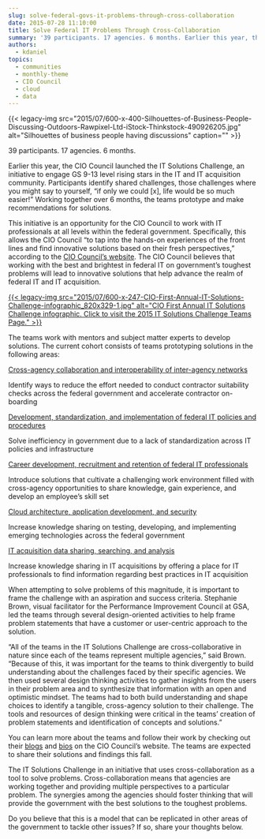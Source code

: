 ```yaml
---
slug: solve-federal-govs-it-problems-through-cross-collaboration
date: 2015-07-28 11:10:00
title: Solve Federal IT Problems Through Cross-Collaboration
summary: '39 participants. 17 agencies. 6 months. Earlier this year, the CIO Council launched the IT Solutions Challenge, an initiative to engage GS 9-13 level rising stars in the IT and IT acquisition community. Participants identify shared challenges, those challenges where you might say to yourself, &ldquo;if only we could [x], life would be so much'
authors:
  - kdaniel
topics:
  - communities
  - monthly-theme
  - CIO Council
  - cloud
  - data
---
```


{{< legacy-img src="2015/07/600-x-400-Silhouettes-of-Business-People-Discussing-Outdoors-Rawpixel-Ltd-iStock-Thinkstock-490926205.jpg" alt="Silhouettes of business people having discussions" caption="" >}} 

39 participants. 17 agencies. 6 months.

Earlier this year, the CIO Council launched the IT Solutions Challenge, an initiative to engage GS 9-13 level rising stars in the IT and IT acquisition community. Participants identify shared challenges, those challenges where you might say to yourself, “if only we could [x], life would be so much easier!” Working together over 6 months, the teams prototype and make recommendations for solutions.

This initiative is an opportunity for the CIO Council to work with IT professionals at all levels within the federal government. Specifically, this allows the CIO Council “to tap into the hands-on experiences of the front lines and find innovative solutions based on their fresh perspectives,” according to the [CIO Council’s website](https://cio.gov/cio-council-to-sponsor-first-annual-it-solutions-challenge/). The CIO Council believes that working with the best and brightest in federal IT on government’s toughest problems will lead to innovative solutions that help advance the realm of federal IT and IT acquisition.

[{{< legacy-img src="2015/07/600-x-247-CIO-First-Annual-IT-Solutions-Challenge-infographic_820x329-1.jpg" alt="CIO First Annual IT Solutions Challenge infographic. Click to visit the 2015 IT Solutions Challenge Teams Page." >}}](https://cio.gov/itsc/)

The teams work with mentors and subject matter experts to develop solutions. The current cohort consists of teams prototyping solutions in the following areas:

[Cross-agency collaboration and interoperability of inter-agency networks](https://cio.gov/it-solutions-challenge-2015-problem-description-inez-maguire/)
  
Identify ways to reduce the effort needed to conduct contractor suitability checks across the federal government and accelerate contractor on-boarding

[Development, standardization, and implementation of federal IT policies and procedures](https://cio.gov/it-solutions-challenge-2015-problem-description-kimberly-mccarthy/)
  
Solve inefficiency in government due to a lack of standardization across IT policies and infrastructure

[Career development, recruitment and retention of federal IT professionals](https://cio.gov/it-solutions-challenge-2015-problem-description-christopher-paris/)
  
Introduce solutions that cultivate a challenging work environment filled with cross-agency opportunities to share knowledge, gain experience, and develop an employee’s skill set

[Cloud architecture, application development, and security](https://cio.gov/it-solutions-challenge-2015-problem-description-lori-alfred/)
  
Increase knowledge sharing on testing, developing, and implementing emerging technologies across the federal government

[IT acquisition data sharing, searching, and analysis](https://cio.gov/it-solutions-challenge-2015-problem-description-ursula-nkwantabisa/)
  
Increase knowledge sharing in IT acquisitions by offering a place for IT professionals to find information regarding best practices in IT acquisition

When attempting to solve problems of this magnitude, it is important to frame the challenge with an aspiration and success criteria. Stephanie Brown, visual facilitator for the Performance Improvement Council at GSA, led the teams through several design-oriented activities to help frame problem statements that have a customer or user-centric approach to the solution.

“All of the teams in the IT Solutions Challenge are cross-collaborative in nature since each of the teams represent multiple agencies,” said Brown. “Because of this, it was important for the teams to think divergently to build understanding about the challenges faced by their specific agencies. We then used several design thinking activities to gather insights from the users in their problem area and to synthesize that information with an open and optimistic mindset. The teams had to both build understanding and shape choices to identify a tangible, cross-agency solution to their challenge. The tools and resources of design thinking were critical in the teams’ creation of problem statements and identification of concepts and solutions.”

You can learn more about the teams and follow their work by checking out their [blogs](https://cio.gov/cioc-blog/) and [bios](https://cio.gov/itsc/) on the CIO Council’s website. The teams are expected to share their solutions and findings this fall.

The IT Solutions Challenge in an initiative that uses cross-collaboration as a tool to solve problems. Cross-collaboration means that agencies are working together and providing multiple perspectives to a particular problem. The synergies among the agencies should foster thinking that will provide the government with the best solutions to the toughest problems.

Do you believe that this is a model that can be replicated in other areas of the government to tackle other issues? If so, share your thoughts below.